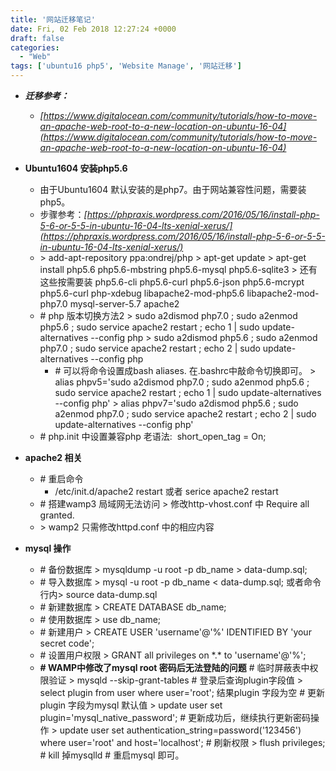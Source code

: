 ```yaml
---
title: '网站迁移笔记'
date: Fri, 02 Feb 2018 12:27:24 +0000
draft: false
categories:
  - "Web"
tags: ['ubuntu16 php5', 'Website Manage', '网站迁移']
---
```


*   _**迁移参考：**_
    *   _[https://www.digitalocean.com/community/tutorials/how-to-move-an-apache-web-root-to-a-new-location-on-ubuntu-16-04](https://www.digitalocean.com/community/tutorials/how-to-move-an-apache-web-root-to-a-new-location-on-ubuntu-16-04)_
    
*   **Ubuntu1604 安装php5.6**
    *   由于Ubuntu1604 默认安装的是php7。由于网站兼容性问题，需要装php5。
    *   步骤参考：_[https://phpraxis.wordpress.com/2016/05/16/install-php-5-6-or-5-5-in-ubuntu-16-04-lts-xenial-xerus/](https://phpraxis.wordpress.com/2016/05/16/install-php-5-6-or-5-5-in-ubuntu-16-04-lts-xenial-xerus/)_
    *   \> add-apt-repository ppa:ondrej/php > apt-get update > apt-get install php5.6 php5.6-mbstring php5.6-mysql php5.6-sqlite3 > 还有这些按需要装 php5.6-cli php5.6-curl php5.6-json php5.6-mcrypt php5.6-curl php-xdebug libapache2-mod-php5.6 libapache2-mod-php7.0 mysql-server-5.7 apache2
    *   \# php 版本切换方法2 > sudo a2dismod php7.0 ; sudo a2enmod php5.6 ; sudo service apache2 restart ; echo 1 | sudo update-alternatives --config php > sudo a2dismod php5.6 ; sudo a2enmod php7.0 ; sudo service apache2 restart ; echo 2 | sudo update-alternatives --config php
        *   \# 可以将命令设置成bash aliases. 在.bashrc中敲命令切换即可。 > alias phpv5='sudo a2dismod php7.0 ; sudo a2enmod php5.6 ; sudo service apache2 restart ; echo 1 | sudo update-alternatives --config php' > alias phpv7='sudo a2dismod php5.6 ; sudo a2enmod php7.0 ; sudo service apache2 restart ; echo 2 | sudo update-alternatives --config php'
    *   \# php.init 中设置兼容php 老语法:  short\_open\_tag = On;
*   **apache2 相关**
    *   \# 重启命令
        *   /etc/init.d/apache2 restart 或者 serice apache2 restart
    *   \# 搭建wamp3 局域网无法访问 > 修改http-vhost.conf 中 Require all granted.
    *   \> wamp2 只需修改httpd.conf 中的相应内容
*   **mysql 操作**
    *   \# 备份数据库 > mysqldump -u root -p db\_name > data-dump.sql;
    *   \# 导入数据库 > mysql -u root -p db\_name < data-dump.sql; 或者命令行内> source data-dump.sql
    *   \# 新建数据库 > CREATE DATABASE db\_name;
    *   \# 使用数据库 > use db\_name;
    *   \# 新建用户 > CREATE USER 'username'@'%' IDENTIFIED BY 'your secret code';
    *   \# 设置用户权限 > GRANT all privileges on \*.\* to 'username'@'%';
    *   **\# WAMP中修改了mysql root 密码后无法登陆的问题** # 临时屏蔽表中权限验证 > mysqld --skip-grant-tables # 登录后查询plugin字段值 > select plugin from user where user='root'; 结果plugin 字段为空 # 更新plugin 字段为mysql 默认值 > update user set plugin='mysql\_native\_password'; # 更新成功后，继续执行更新密码操作 > update user set authentication\_string=password('123456') where user='root' and host='localhost'; # 刷新权限 > flush privileges; # kill 掉mysqlld # 重启mysql 即可。